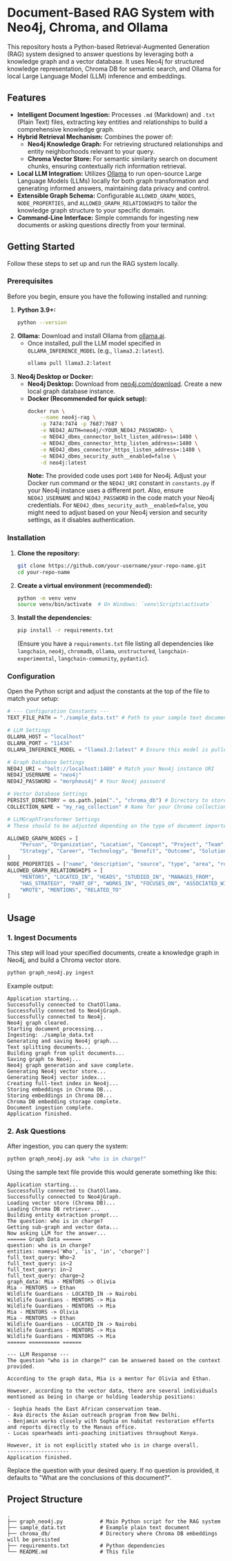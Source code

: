 # Document-Based RAG System with Neo4j, Chroma, and Ollama

This repository hosts a Python-based Retrieval-Augmented Generation (RAG) system designed to answer questions by leveraging both a knowledge graph and a vector database. It uses Neo4j for structured knowledge representation, Chroma DB for semantic search, and Ollama for local Large Language Model (LLM) inference and embeddings.

## Features

  * **Intelligent Document Ingestion:** Processes `.md` (Markdown) and `.txt` (Plain Text) files, extracting key entities and relationships to build a comprehensive knowledge graph.
  * **Hybrid Retrieval Mechanism:** Combines the power of:
      * **Neo4j Knowledge Graph:** For retrieving structured relationships and entity neighborhoods relevant to your query.
      * **Chroma Vector Store:** For semantic similarity search on document chunks, ensuring contextually rich information retrieval.
  * **Local LLM Integration:** Utilizes [Ollama](https://ollama.ai/) to run open-source Large Language Models (LLMs) locally for both graph transformation and generating informed answers, maintaining data privacy and control.
  * **Extensible Graph Schema:** Configurable `ALLOWED_GRAPH_NODES`, `NODE_PROPERTIES`, and `ALLOWED_GRAPH_RELATIONSHIPS` to tailor the knowledge graph structure to your specific domain.
  * **Command-Line Interface:** Simple commands for ingesting new documents or asking questions directly from your terminal.

## Getting Started

Follow these steps to set up and run the RAG system locally.

### Prerequisites

Before you begin, ensure you have the following installed and running:

1.  **Python 3.9+:**
    ```bash
    python --version
    ```
2.  **Ollama:** Download and install Ollama from [ollama.ai](https://ollama.ai/).
      * Once installed, pull the LLM model specified in `OLLAMA_INFERENCE_MODEL` (e.g., `llama3.2:latest`).
        ```bash
        ollama pull llama3.2:latest
        ```
3.  **Neo4j Desktop or Docker:**
      * **Neo4j Desktop:** Download from [neo4j.com/download](https://neo4j.com/download/). Create a new local graph database instance.
      * **Docker (Recommended for quick setup):**
        ```bash
        docker run \
            --name neo4j-rag \
            -p 7474:7474 -p 7687:7687 \
            -e NEO4J_AUTH=neo4j/<YOUR_NEO4J_PASSWORD> \
            -e NEO4J_dbms_connector_bolt_listen_address=:1480 \
            -e NEO4J_dbms_connector_http_listen_address=:1480 \
            -e NEO4J_dbms_connector_https_listen_address=:1480 \
            -e NEO4J_dbms_security_auth__enabled=false \
            -d neo4j:latest
        ```
        **Note:** The provided code uses port `1480` for Neo4j. Adjust your Docker run command or the `NEO4J_URI` constant in `constants.py` if your Neo4j instance uses a different port. Also, ensure `NEO4J_USERNAME` and `NEO4J_PASSWORD` in the code match your Neo4j credentials. For `NEO4J_dbms_security_auth__enabled=false`, you might need to adjust based on your Neo4j version and security settings, as it disables authentication.

### Installation

1.  **Clone the repository:**
    ```bash
    git clone https://github.com/your-username/your-repo-name.git
    cd your-repo-name
    ```
2.  **Create a virtual environment (recommended):**
    ```bash
    python -m venv venv
    source venv/bin/activate  # On Windows: `venv\Scripts\activate`
    ```
3.  **Install the dependencies:**
    ```bash
    pip install -r requirements.txt
    ```
    (Ensure you have a `requirements.txt` file listing all dependencies like `langchain`, `neo4j`, `chromadb`, `ollama`, `unstructured`, `langchain-experimental`, `langchain-community`, `pydantic`).

### Configuration

Open the Python script and adjust the constants at the top of the file to match your setup:

```python
# --- Configuration Constants ---
TEXT_FILE_PATH = "./sample_data.txt" # Path to your sample text document

# LLM Settings
OLLAMA_HOST = "localhost"
OLLAMA_PORT = "11434"
OLLAMA_INFERENCE_MODEL = "llama3.2:latest" # Ensure this model is pulled in Ollama

# Graph Database Settings
NEO4J_URI = "bolt://localhost:1480" # Match your Neo4j instance URI
NEO4J_USERNAME = "neo4j"
NEO4J_PASSWORD = "morpheus4j" # Your Neo4j password

# Vector Database Settings
PERSIST_DIRECTORY = os.path.join(".", "chroma_db") # Directory to store Chroma DB
COLLECTION_NAME = "my_rag_collection" # Name for your Chroma collection

# LLMGraphTransformer Settings
# These should to be adjusted depending on the type of document imported - these for sample_data.txt

ALLOWED_GRAPH_NODES = [
    "Person", "Organization", "Location", "Concept", "Project", "Team",
    "Strategy", "Career", "Technology", "Benefit", "Outcome", "Solution", "Problem", "Highlight", "Fact", "Tabel", "Figure", "Graph"
]
NODE_PROPERTIES = ["name", "description", "source", "type", "area", "role", "focus"]
ALLOWED_GRAPH_RELATIONSHIPS = [
    "MENTORS", "LOCATED_IN", "HEADS", "STUDIED_IN", "MANAGES_FROM",
    "HAS_STRATEGY", "PART_OF", "WORKS_IN", "FOCUSES_ON", "ASSOCIATED_WITH",
    "WROTE", "MENTIONS", "RELATED_TO"
]
```

## Usage

### 1\. Ingest Documents

This step will load your specified documents, create a knowledge graph in Neo4j, and build a Chroma vector store.

```bash
python graph_neo4j.py ingest
```

Example output:
```
Application starting...
Successfully connected to ChatOllama.
Successfully connected to Neo4jGraph.
Successfully connected to Neo4j.
Neo4j graph cleared.
Starting document processing...
Ingesting: ./sample_data.txt
Generating and saving Neo4j graph...
Text splitting documents...
Building graph from split documents...
Saving graph to Neo4j...
Neo4j graph generation and save complete.
Generating Neo4j vector store...
Generating Neo4j vector index...
Creating full-text index in Neo4j...
Storing embeddings in Chroma DB...
Storing embeddings in Chroma DB...
Chroma DB embedding storage complete.
Document ingestion complete.
Application finished.
```

### 2\. Ask Questions

After ingestion, you can query the system:

```bash
python graph_neo4j.py ask "who is in charge?"
```
Using the sample text file provide this would generate something like this:
```
Application starting...
Successfully connected to ChatOllama.
Successfully connected to Neo4jGraph.
Loading vector store (Chroma DB)...
Loading Chroma DB retriever...
Building entity extraction prompt...
The question: who is in charge?
Getting sub-graph and vector data...
Now asking LLM for the answer...
====== Graph Data ====== 
question: who is in charge?
entities: names=['Who', 'is', 'in', 'charge?']
full_text_query: Who~2
full_text_query: is~2
full_text_query: in~2
full_text_query: charge~2
graph_data: Mia - MENTORS -> Olivia
Mia - MENTORS -> Ethan
Wildlife Guardians - LOCATED_IN -> Nairobi
Wildlife Guardians - MENTORS -> Mia
Wildlife Guardians - MENTORS -> Mia
Mia - MENTORS -> Olivia
Mia - MENTORS -> Ethan
Wildlife Guardians - LOCATED_IN -> Nairobi
Wildlife Guardians - MENTORS -> Mia
Wildlife Guardians - MENTORS -> Mia
====== ========== ====== 

--- LLM Response ---
The question "who is in charge?" can be answered based on the context provided. 

According to the graph data, Mia is a mentor for Olivia and Ethan.

However, according to the vector data, there are several individuals mentioned as being in charge or holding leadership positions:

- Sophia heads the East African conservation team.
- Ava directs the Asian outreach program from New Delhi.
- Benjamin works closely with Sophia on habitat restoration efforts and reports directly to the Manaus office.
- Lucas spearheads anti-poaching initiatives throughout Kenya.

However, it is not explicitly stated who is in charge overall.
--------------------
Application finished.
```

Replace the question with your desired query. If no question is provided, it defaults to "What are the conclusions of this document?".

## Project Structure

```
.
├── graph_neo4j.py            # Main Python script for the RAG system
├── sample_data.txt           # Example plain text document
├── chroma_db/                # Directory where Chroma DB embeddings will be persisted
├── requirements.txt          # Python dependencies
└── README.md                 # This file
```
